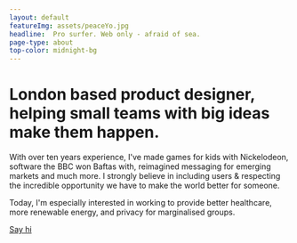 ```yaml
---
layout: default
featureImg: assets/peaceYo.jpg
headline:  Pro surfer. Web only - afraid of sea.
page-type: about
top-color: midnight-bg
---
```





<div class="{{page.top-color}} first-chapter l-m-b">
	<div class="grid case-study-intro">
		<div class="storyline chapter half xs-m-l l-m-b">
			<div class="">	 		
				<h1 class="display s-m-b white">London based product designer, helping small teams with big ideas make them happen. </h1>
			 	<p class=" display m-auto xs-m-b white">
			 		With over ten years experience, I've made games for kids with Nickelodeon, software the BBC won Baftas with, reimagined messaging for emerging markets and much more.  I strongly believe in including users &amp; respecting the incredible opportunity we have to make the world better for someone. 
			 	</p>	
			 	<p class=" display m-auto xs-m-b white">
			 		Today, I'm especially interested in working to provide better healthcare, more renewable energy, and privacy for marginalised groups. 
			 	</p>
			 	<p class=" display m-auto xs-m-b white">
			 		<a class="underline" href="mailto:nique.shjm.woodhouse@gmail.com">Say hi</a>
			 	</p>	 			
		 	</div>			
		</div>
	</div>
</div>


<!--
<div class=" wider pitchBlackBg">
		<div class="grid">		
			<div class="unit whole dBlock l-m-b xl-m-t">
				<h1 class="s-m-l ghost chapter">I work for bold brands I believe in.</h1>
			</div>
			<div class="unit one-fifth chapter">
				<img src="assets/logos/Logos_mtv.svg"/>
			</div>
			<div class="unit one-fifth chapter">
				<img src="assets/logos/Logos_spotify.svg"/>
			</div>	
			<div class="unit one-fifth chapter">
				<img src="assets/logos/Logos_vans.svg"/>
			</div>						
			<div class="unit one-fifth chapter">
				<img src="assets/logos/Logos_adidas.svg"/>
			</div>	
			<div class="unit one-fifth chapter">
				<img src="assets/logos/Logos_appearhere.svg"/>
			</div>
			<div class="unit one-fifth chapter">
				<img src="assets/logos/Logos_nick.svg"/>
			</div>	
			<div class="unit one-fifth chapter">
				<img src="assets/logos/Logos_aande.svg"/>
			</div>						
			<div class="unit one-fifth chapter">
				<img src="assets/logos/Logos_paramount.svg"/>
			</div>				
			<div class="unit one-fifth chapter">
				<img src="assets/logos/Logos_remington.svg"/>
			</div>
			<div class="unit one-fifth xl-m-b chapter">
				<img src="assets/logos/Logos_nike.svg"/>
			</div>	
		</div>		
</div> 
-->

<!--

 <div class="wider whiteBg">
		<div class="grid chapter">
			<div class="unit whole dBlock xl-m-t l-m-b m-s-l">
				<h1 class="w50 s-m-l">I can't swim and I cried at all three Toy Story movies.</h1>
			</div>
		    <div class="unit one-third s-m-l xl-m-b darkestgrey chapter">
		        <ul class="listone">
		        	<li>1x Awwwards</li>
		        	<li>1x BAFTA</li>
		        	<li>2x OnePage Most Loved</li>
		        	<li>1x Linkage Site of the week </li>
		        	<li>1x CSS Design Awards Design</li>
		        </ul>			        					        
			</div>
			<div class="unit one-third s-m-l xl-m-b darkestgrey chapter">
		        <ul class="listone">
		        	<li>1x PromaxBDA</li>
		        	<li>2x NORA </li>
		        	<li>1x IAB Best Digital Creative</li>
		        	<li>1x Mashie</li>				        	
		        </ul>							
	        </div>				
		</div>	
</div>	 
--> 


